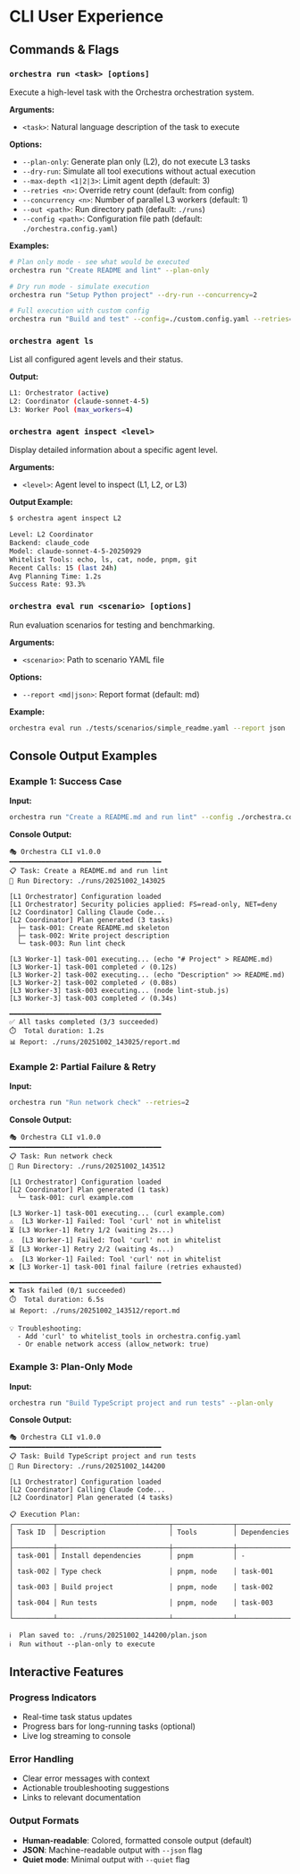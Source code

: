 # CLI User Experience

## Commands & Flags

### `orchestra run <task> [options]`

Execute a high-level task with the Orchestra orchestration system.

**Arguments:**
- `<task>`: Natural language description of the task to execute

**Options:**
- `--plan-only`: Generate plan only (L2), do not execute L3 tasks
- `--dry-run`: Simulate all tool executions without actual execution
- `--max-depth <1|2|3>`: Limit agent depth (default: 3)
- `--retries <n>`: Override retry count (default: from config)
- `--concurrency <n>`: Number of parallel L3 workers (default: 1)
- `--out <path>`: Run directory path (default: `./runs`)
- `--config <path>`: Configuration file path (default: `./orchestra.config.yaml`)

**Examples:**
```bash
# Plan only mode - see what would be executed
orchestra run "Create README and lint" --plan-only

# Dry run mode - simulate execution
orchestra run "Setup Python project" --dry-run --concurrency=2

# Full execution with custom config
orchestra run "Build and test" --config=./custom.config.yaml --retries=3
```

### `orchestra agent ls`

List all configured agent levels and their status.

**Output:**
```bash
L1: Orchestrator (active)
L2: Coordinator (claude-sonnet-4-5)
L3: Worker Pool (max_workers=4)
```

### `orchestra agent inspect <level>`

Display detailed information about a specific agent level.

**Arguments:**
- `<level>`: Agent level to inspect (L1, L2, or L3)

**Output Example:**
```bash
$ orchestra agent inspect L2

Level: L2 Coordinator
Backend: claude_code
Model: claude-sonnet-4-5-20250929
Whitelist Tools: echo, ls, cat, node, pnpm, git
Recent Calls: 15 (last 24h)
Avg Planning Time: 1.2s
Success Rate: 93.3%
```

### `orchestra eval run <scenario> [options]`

Run evaluation scenarios for testing and benchmarking.

**Arguments:**
- `<scenario>`: Path to scenario YAML file

**Options:**
- `--report <md|json>`: Report format (default: md)

**Example:**
```bash
orchestra eval run ./tests/scenarios/simple_readme.yaml --report json
```

## Console Output Examples

### Example 1: Success Case

**Input:**
```bash
orchestra run "Create a README.md and run lint" --config ./orchestra.config.yaml
```

**Console Output:**
```
🎭 Orchestra CLI v1.0.0
━━━━━━━━━━━━━━━━━━━━━━━━━━━━━━━━━━━━━━
📋 Task: Create a README.md and run lint
📂 Run Directory: ./runs/20251002_143025

[L1 Orchestrator] Configuration loaded
[L1 Orchestrator] Security policies applied: FS=read-only, NET=deny
[L2 Coordinator] Calling Claude Code...
[L2 Coordinator] Plan generated (3 tasks)
  ├─ task-001: Create README.md skeleton
  ├─ task-002: Write project description
  └─ task-003: Run lint check

[L3 Worker-1] task-001 executing... (echo "# Project" > README.md)
[L3 Worker-1] task-001 completed ✓ (0.12s)
[L3 Worker-2] task-002 executing... (echo "Description" >> README.md)
[L3 Worker-2] task-002 completed ✓ (0.08s)
[L3 Worker-3] task-003 executing... (node lint-stub.js)
[L3 Worker-3] task-003 completed ✓ (0.34s)

━━━━━━━━━━━━━━━━━━━━━━━━━━━━━━━━━━━━━━
✅ All tasks completed (3/3 succeeded)
⏱️  Total duration: 1.2s
📊 Report: ./runs/20251002_143025/report.md
```

### Example 2: Partial Failure & Retry

**Input:**
```bash
orchestra run "Run network check" --retries=2
```

**Console Output:**
```
🎭 Orchestra CLI v1.0.0
━━━━━━━━━━━━━━━━━━━━━━━━━━━━━━━━━━━━━━
📋 Task: Run network check
📂 Run Directory: ./runs/20251002_143512

[L1 Orchestrator] Configuration loaded
[L2 Coordinator] Plan generated (1 task)
  └─ task-001: curl example.com

[L3 Worker-1] task-001 executing... (curl example.com)
⚠️  [L3 Worker-1] Failed: Tool 'curl' not in whitelist
⏳ [L3 Worker-1] Retry 1/2 (waiting 2s...)
⚠️  [L3 Worker-1] Failed: Tool 'curl' not in whitelist
⏳ [L3 Worker-1] Retry 2/2 (waiting 4s...)
⚠️  [L3 Worker-1] Failed: Tool 'curl' not in whitelist
❌ [L3 Worker-1] task-001 final failure (retries exhausted)

━━━━━━━━━━━━━━━━━━━━━━━━━━━━━━━━━━━━━━
❌ Task failed (0/1 succeeded)
⏱️  Total duration: 6.5s
📊 Report: ./runs/20251002_143512/report.md

💡 Troubleshooting:
  - Add 'curl' to whitelist_tools in orchestra.config.yaml
  - Or enable network access (allow_network: true)
```

### Example 3: Plan-Only Mode

**Input:**
```bash
orchestra run "Build TypeScript project and run tests" --plan-only
```

**Console Output:**
```
🎭 Orchestra CLI v1.0.0
━━━━━━━━━━━━━━━━━━━━━━━━━━━━━━━━━━━━━━
📋 Task: Build TypeScript project and run tests
📂 Run Directory: ./runs/20251002_144200

[L1 Orchestrator] Configuration loaded
[L2 Coordinator] Calling Claude Code...
[L2 Coordinator] Plan generated (4 tasks)

📋 Execution Plan:
┌──────────┬────────────────────────────┬───────────────┬──────────────┐
│ Task ID  │ Description                │ Tools         │ Dependencies │
├──────────┼────────────────────────────┼───────────────┼──────────────┤
│ task-001 │ Install dependencies       │ pnpm          │ -            │
│ task-002 │ Type check                 │ pnpm, node    │ task-001     │
│ task-003 │ Build project              │ pnpm, node    │ task-002     │
│ task-004 │ Run tests                  │ pnpm, node    │ task-003     │
└──────────┴────────────────────────────┴───────────────┴──────────────┘

ℹ️  Plan saved to: ./runs/20251002_144200/plan.json
ℹ️  Run without --plan-only to execute
```

## Interactive Features

### Progress Indicators
- Real-time task status updates
- Progress bars for long-running tasks (optional)
- Live log streaming to console

### Error Handling
- Clear error messages with context
- Actionable troubleshooting suggestions
- Links to relevant documentation

### Output Formats
- **Human-readable**: Colored, formatted console output (default)
- **JSON**: Machine-readable output with `--json` flag
- **Quiet mode**: Minimal output with `--quiet` flag
